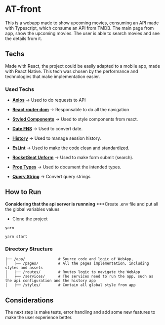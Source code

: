 # AT-front

This is a webapp made to show upcoming movies, consuming an API made with Typescript, which consume an API from TMDB.
The main page from app, show the upcoming movies. The user is able to search movies and see the details from it.

## Techs

Made with React, the project could be easily adapted to a mobile app, made with React Native. This tech was chosen
by the performance and technologies that make implementation easier.

### Used Techs

- **[Axios](https://www.npmjs.com/package/axios "axios")** -> Used to do requests to API

- **[React router dom](https://www.npmjs.com/package/react-router-dom)** -> Responsable to do all the navigation

- **[Styled Components](https://styled-components.com)** -> Used to style components from react.

- **[Date FNS](https://date-fns.org)** -> Used to convert date.

- **[History](https://www.npmjs.com/package/react-history)** -> Used to manage session history.

- **[EsLint](https://www.npmjs.com/package/eslint)** -> Used to make the code clean and standardized.

- **[RocketSeat Unform](https://www.npmjs.com/package/@rocketseat/unform)** -> Used to make form submit (search).

- **[Prop Types](https://www.npmjs.com/package/prop-types)** -> Used to document the intended types.

- **[Query String](https://www.npmjs.com/package/query-string)** -> Convert query strings

## How to Run
**Considering that the api server is runnning**
***Create .env file and put all the global variables values

- Clone the project

```
yarn
```

```
yarn start
```

### Directory Structure

```
├── /app/               # Source code and logic of WebApp,
│   |── /pages/         # All the pages implementation, including styles and assets
│   ├── /routes/        # Routes logic to navigate the WebApp
│   ├── /services/      # The services need to run the app, such as the api configuration and the history app
│   ├── /styles/        # Contain all global style from app
```

## Considerations
The next step is make tests, error handling and add some new features to make the user experience better.
